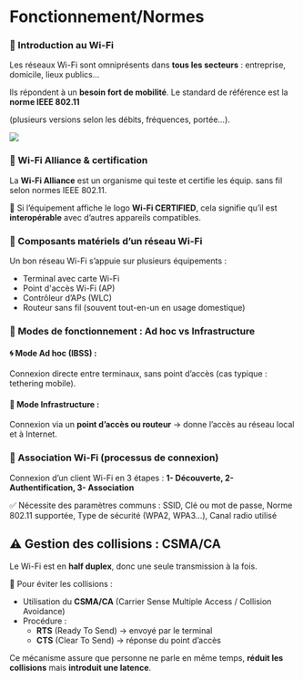 # Fonctionnement/Normes

### **📡 Introduction au Wi-Fi**

Les réseaux Wi-Fi sont omniprésents dans **tous les secteurs** : entreprise, domicile, lieux publics...

Ils répondent à un **besoin fort de mobilité**. Le standard de référence est la **norme IEEE 802.11**

(plusieurs versions selon les débits, fréquences, portée...).

![](../../../media/Cours-Infrastructures-réseaux-Fonctionnement-Normes-image2.png)

### **🧪 Wi-Fi Alliance & certification**

La **Wi-Fi Alliance** est un organisme qui teste et certifie les équip. sans fil selon normes IEEE 802.11.

📍 Si l’équipement affiche le logo **Wi-Fi CERTIFIED**, cela signifie qu’il est **interopérable** avec d’autres appareils compatibles.



### **🧰 Composants matériels d’un réseau Wi-Fi**

Un bon réseau Wi-Fi s’appuie sur plusieurs équipements :

- Terminal avec carte Wi-Fi
- Point d'accès Wi-Fi (AP)
- Contrôleur d’APs (WLC)
- Routeur sans fil (souvent tout-en-un en usage domestique)



### **🔁 Modes de fonctionnement : Ad hoc vs Infrastructure**

#### 🌀 **Mode Ad hoc (IBSS)** :

Connexion directe entre terminaux, sans point d’accès (cas typique : tethering mobile).

#### 🏢 **Mode Infrastructure** :

Connexion via un **point d’accès ou routeur** → donne l’accès au réseau local et à Internet.



### **🔐 Association Wi-Fi (processus de connexion)**

Connexion d’un client Wi-Fi en 3 étapes : **1- Découverte, 2- Authentification, 3- Association**

✅ Nécessite des paramètres communs : SSID, Clé ou mot de passe, Norme 802.11 supportée, Type de sécurité (WPA2, WPA3…), Canal radio utilisé



## **⚠️ Gestion des collisions : CSMA/CA**

Le Wi-Fi est en **half duplex**, donc une seule transmission à la fois.

📡 Pour éviter les collisions :

- Utilisation du **CSMA/CA** (Carrier Sense Multiple Access / Collision Avoidance)
- Procédure :
  - **RTS** (Ready To Send) → envoyé par le terminal
  - **CTS** (Clear To Send) → réponse du point d’accès

Ce mécanisme assure que personne ne parle en même temps, **réduit les collisions** mais **introduit une latence**.
